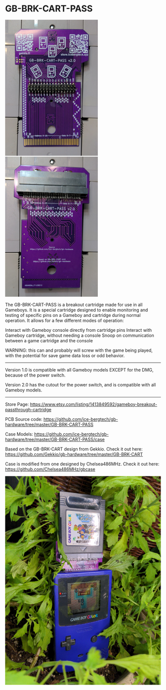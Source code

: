 # GB-BRK-CART-PASS

<img src="../images/gb-brk-cart-pass-front.jpg" width="300" />
<img src="../images/gb-brk-cart-pass-back.jpg" width="300" />

The GB-BRK-CART-PASS is a breakout cartridge made for use in all Gameboys.
It is a special cartridge designed to enable monitoring and testing of specific pins on a Gameboy and cartridge during normal operation.
It allows for a few different modes of operation:

Interact with Gameboy console directly from cartridge pins
Interact with Gameboy cartridge, without needing a console
Snoop on communication between a game cartridge and the console

WARNING: this can and probably will screw with the game being played, with the potential for save game data loss or odd behavior.

---

Version 1.0 is compatible with all Gameboy models EXCEPT for the DMG, because of the power switch.

Version 2.0 has the cutout for the power switch, and is compatible with all Gameboy models.

---

Store Page: https://www.etsy.com/listing/1413849592/gameboy-breakout-passthrough-cartridge

PCB Source code: https://github.com/ice-bergtech/gb-hardware/tree/master/GB-BRK-CART-PASS

Case Models: https://github.com/ice-bergtech/gb-hardware/tree/master/GB-BRK-CART-PASS/case

Based on the GB-BRK-CART design from Gekkio.
Check it out here: https://github.com/Gekkio/gb-hardware/tree/master/GB-BRK-CART

Case is modified from one designed by Chelsea486MHz.
Check it out here: https://github.com/Chelsea486MHz/gbcase 

![](../images/gb-brk-cart-pass-style.jpg)
